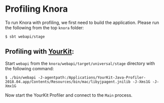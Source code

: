 <!---
Copyright © 2015-2021 Data and Service Center for the Humanities (DaSCH)

This file is part of DSP — DaSCH Service Platform.

DSP is free software: you can redistribute it and/or modify
it under the terms of the GNU Affero General Public License as published
by the Free Software Foundation, either version 3 of the License, or
(at your option) any later version.

DSP is distributed in the hope that it will be useful,
but WITHOUT ANY WARRANTY; without even the implied warranty of
MERCHANTABILITY or FITNESS FOR A PARTICULAR PURPOSE.  See the
GNU Affero General Public License for more details.

You should have received a copy of the GNU Affero General Public
License along with DSP. If not, see <http://www.gnu.org/licenses/>.
-->

# Profiling Knora

To run Knora with profiling, we first need to build the application. Please run the following from the top `knora` folder:

```
$ sbt webapi/stage
```

## Profiling with [YourKit](http://yourkit.com):

Start `webapi` from the `knora/webapi/target/universal/stage` directory with the following command:

```
$ ./bin/webapi -J-agentpath:/Applications/YourKit-Java-Profiler-2018.04.app/Contents/Resources/bin/mac/libyjpagent.jnilib -J-Xms1G -J-Xmx1G
```


Now start the YourKit Profiler and connect to the `Main` process.
